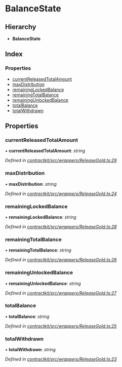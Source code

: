 # BalanceState

## Hierarchy

* **BalanceState**

## Index

### Properties

* [currentReleasedTotalAmount]()
* [maxDistribution]()
* [remainingLockedBalance]()
* [remainingTotalBalance]()
* [remainingUnlockedBalance]()
* [totalBalance]()
* [totalWithdrawn]()

## Properties

### currentReleasedTotalAmount

• **currentReleasedTotalAmount**: _string_

_Defined in_ [_contractkit/src/wrappers/ReleaseGold.ts:29_](https://github.com/celo-org/celo-monorepo/blob/master/packages/sdk/contractkit/src/wrappers/ReleaseGold.ts#L29)

### maxDistribution

• **maxDistribution**: _string_

_Defined in_ [_contractkit/src/wrappers/ReleaseGold.ts:24_](https://github.com/celo-org/celo-monorepo/blob/master/packages/sdk/contractkit/src/wrappers/ReleaseGold.ts#L24)

### remainingLockedBalance

• **remainingLockedBalance**: _string_

_Defined in_ [_contractkit/src/wrappers/ReleaseGold.ts:28_](https://github.com/celo-org/celo-monorepo/blob/master/packages/sdk/contractkit/src/wrappers/ReleaseGold.ts#L28)

### remainingTotalBalance

• **remainingTotalBalance**: _string_

_Defined in_ [_contractkit/src/wrappers/ReleaseGold.ts:26_](https://github.com/celo-org/celo-monorepo/blob/master/packages/sdk/contractkit/src/wrappers/ReleaseGold.ts#L26)

### remainingUnlockedBalance

• **remainingUnlockedBalance**: _string_

_Defined in_ [_contractkit/src/wrappers/ReleaseGold.ts:27_](https://github.com/celo-org/celo-monorepo/blob/master/packages/sdk/contractkit/src/wrappers/ReleaseGold.ts#L27)

### totalBalance

• **totalBalance**: _string_

_Defined in_ [_contractkit/src/wrappers/ReleaseGold.ts:25_](https://github.com/celo-org/celo-monorepo/blob/master/packages/sdk/contractkit/src/wrappers/ReleaseGold.ts#L25)

### totalWithdrawn

• **totalWithdrawn**: _string_

_Defined in_ [_contractkit/src/wrappers/ReleaseGold.ts:23_](https://github.com/celo-org/celo-monorepo/blob/master/packages/sdk/contractkit/src/wrappers/ReleaseGold.ts#L23)

